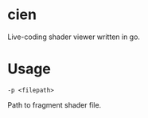 # cien
Live-coding shader viewer written in go.

# Usage
```
-p <filepath>
```
Path to fragment shader file.
